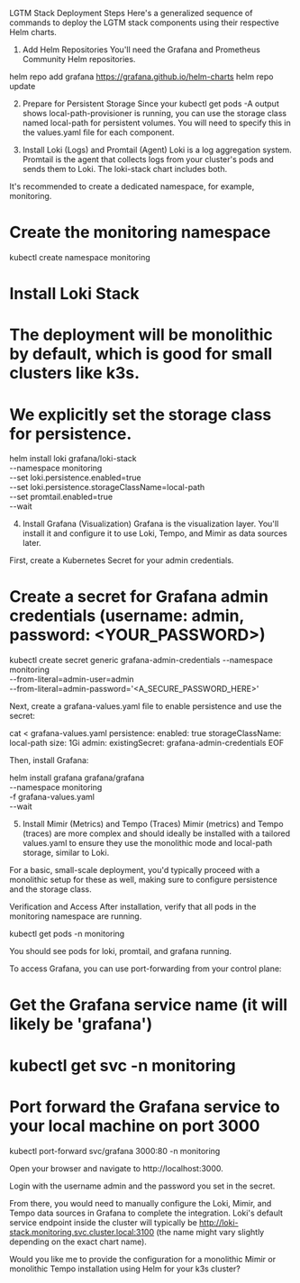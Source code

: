 LGTM Stack Deployment Steps
Here's a generalized sequence of commands to deploy the LGTM stack components using their respective Helm charts.

1. Add Helm Repositories
You'll need the Grafana and Prometheus Community Helm repositories.

helm repo add grafana https://grafana.github.io/helm-charts
helm repo update

2. Prepare for Persistent Storage
Since your kubectl get pods -A output shows local-path-provisioner is running, you can use the storage class named local-path for persistent volumes. You will need to specify this in the values.yaml file for each component.

3. Install Loki (Logs) and Promtail (Agent)
Loki is a log aggregation system. Promtail is the agent that collects logs from your cluster's pods and sends them to Loki. The loki-stack chart includes both.

It's recommended to create a dedicated namespace, for example, monitoring.

# Create the monitoring namespace
kubectl create namespace monitoring

# Install Loki Stack
# The deployment will be monolithic by default, which is good for small clusters like k3s.
# We explicitly set the storage class for persistence.
helm install loki grafana/loki-stack \
  --namespace monitoring \
  --set loki.persistence.enabled=true \
  --set loki.persistence.storageClassName=local-path \
  --set promtail.enabled=true \
  --wait

4. Install Grafana (Visualization)
Grafana is the visualization layer. You'll install it and configure it to use Loki, Tempo, and Mimir as data sources later.

First, create a Kubernetes Secret for your admin credentials.

# Create a secret for Grafana admin credentials (username: admin, password: <YOUR_PASSWORD>)
kubectl create secret generic grafana-admin-credentials --namespace monitoring \
  --from-literal=admin-user=admin \
  --from-literal=admin-password='<A_SECURE_PASSWORD_HERE>'

Next, create a grafana-values.yaml file to enable persistence and use the secret:

cat <<EOF > grafana-values.yaml
persistence:
  enabled: true
  storageClassName: local-path
  size: 1Gi
admin:
  existingSecret: grafana-admin-credentials
EOF

Then, install Grafana:

helm install grafana grafana/grafana \
  --namespace monitoring \
  -f grafana-values.yaml \
  --wait

5. Install Mimir (Metrics) and Tempo (Traces)
Mimir (metrics) and Tempo (traces) are more complex and should ideally be installed with a tailored values.yaml to ensure they use the monolithic mode and local-path storage, similar to Loki.

For a basic, small-scale deployment, you'd typically proceed with a monolithic setup for these as well, making sure to configure persistence and the storage class.

Verification and Access
After installation, verify that all pods in the monitoring namespace are running.

kubectl get pods -n monitoring

You should see pods for loki, promtail, and grafana running.

To access Grafana, you can use port-forwarding from your control plane:

# Get the Grafana service name (it will likely be 'grafana')
# kubectl get svc -n monitoring

# Port forward the Grafana service to your local machine on port 3000
kubectl port-forward svc/grafana 3000:80 -n monitoring

Open your browser and navigate to http://localhost:3000.

Login with the username admin and the password you set in the secret.

From there, you would need to manually configure the Loki, Mimir, and Tempo data sources in Grafana to complete the integration. Loki's default service endpoint inside the cluster will typically be http://loki-stack.monitoring.svc.cluster.local:3100 (the name might vary slightly depending on the exact chart name).

Would you like me to provide the configuration for a monolithic Mimir or monolithic Tempo installation using Helm for your k3s cluster?


